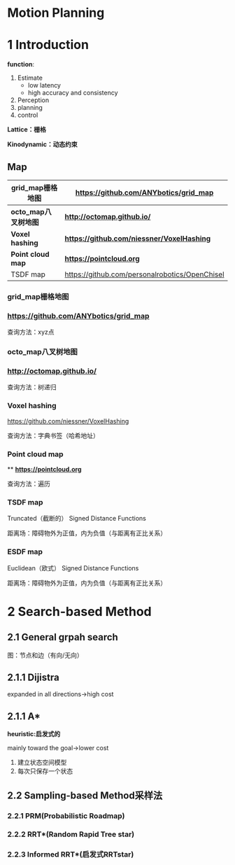 # Motion Planning

# 1 Introduction

**function**:

1. Estimate
   - low latency
   - high accuracy and consistency
2. Perception
3. planning
4. control



**Lattice：栅格**

**Kinodynamic：动态约束**



## Map

| **grid_map栅格地图**   | **https://github.com/ANYbotics/grid_map**      |
| ---------------------- | ---------------------------------------------- |
| **octo_map八叉树地图** | **http://octomap.github.io/**                  |
| **Voxel hashing**      | **https://github.com/niessner/VoxelHashing**   |
| **Point cloud map**    | **https://pointcloud.org**                     |
| TSDF map               | https://github.com/personalrobotics/OpenChisel |



### grid_map栅格地图 

###  https://github.com/ANYbotics/grid_map

查询方法：xyz点



### **octo_map八叉树地图** 

###  http://octomap.github.io/

查询方法：树递归



### **Voxel hashing**

https://github.com/niessner/VoxelHashing

查询方法：字典书签（哈希地址）



### **Point cloud map**

**  **https://pointcloud.org**

查询方法：遍历



### TSDF map

Truncated（截断的） Signed Distance Functions

距离场：障碍物外为正值，内为负值（与距离有正比关系）



### ESDF map

Euclidean（欧式） Signed Distance Functions

距离场：障碍物外为正值，内为负值（与距离有正比关系）



# 2 Search-based Method

## 2.1 General grpah search

图：节点和边（有向/无向）

## 2.1.1 Dijistra

expanded in all directions->high cost

## 2.1.1 A*

**heuristic:启发式的**



mainly toward the goal->lower cost

1. 建立状态空间模型
2. 每次只保存一个状态



## 2.2 Sampling-based Method采样法

### 2.2.1 PRM(Probabilistic Roadmap)



### 2.2.2 RRT*(Random Rapid Tree star)



### 2.2.3 Informed RRT*(启发式RRTstar)

## 

